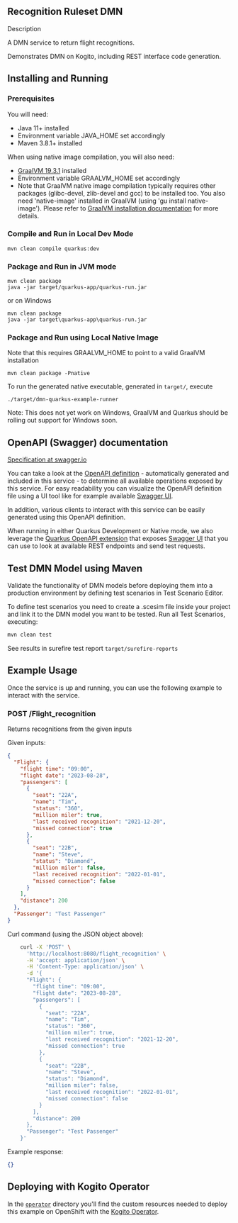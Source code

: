 ## Recognition Ruleset DMN

Description

A DMN service to return flight recognitions.

Demonstrates DMN on Kogito, including REST interface code generation.

## Installing and Running

### Prerequisites

You will need:

- Java 11+ installed
- Environment variable JAVA_HOME set accordingly
- Maven 3.8.1+ installed

When using native image compilation, you will also need:

- [GraalVM 19.3.1](https://github.com/oracle/graal/releases/tag/vm-19.3.1) installed
- Environment variable GRAALVM_HOME set accordingly
- Note that GraalVM native image compilation typically requires other packages (glibc-devel, zlib-devel and gcc) to be installed too. You also need 'native-image' installed in GraalVM (using 'gu install native-image'). Please refer to [GraalVM installation documentation](https://www.graalvm.org/docs/reference-manual/aot-compilation/#prerequisites) for more details.

### Compile and Run in Local Dev Mode

```
mvn clean compile quarkus:dev
```

### Package and Run in JVM mode

```
mvn clean package
java -jar target/quarkus-app/quarkus-run.jar
```

or on Windows

```
mvn clean package
java -jar target\quarkus-app\quarkus-run.jar
```

### Package and Run using Local Native Image

Note that this requires GRAALVM_HOME to point to a valid GraalVM installation

```
mvn clean package -Pnative
```

To run the generated native executable, generated in `target/`, execute

```
./target/dmn-quarkus-example-runner
```

Note: This does not yet work on Windows, GraalVM and Quarkus should be rolling out support for Windows soon.

## OpenAPI (Swagger) documentation

[Specification at swagger.io](https://swagger.io/docs/specification/about/)

You can take a look at the [OpenAPI definition](http://localhost:8080/openapi?format=json) - automatically generated and included in this service - to determine all available operations exposed by this service. For easy readability you can visualize the OpenAPI definition file using a UI tool like for example available [Swagger UI](https://editor.swagger.io).

In addition, various clients to interact with this service can be easily generated using this OpenAPI definition.

When running in either Quarkus Development or Native mode, we also leverage the [Quarkus OpenAPI extension](https://quarkus.io/guides/openapi-swaggerui#use-swagger-ui-for-development) that exposes [Swagger UI](http://localhost:8080/swagger-ui/) that you can use to look at available REST endpoints and send test requests.

## Test DMN Model using Maven

Validate the functionality of DMN models before deploying them into a production environment by defining test scenarios in Test Scenario Editor.

To define test scenarios you need to create a .scesim file inside your project and link it to the DMN model you want to be tested. Run all Test Scenarios, executing:

```sh
mvn clean test
```

See results in surefire test report `target/surefire-reports`

## Example Usage

Once the service is up and running, you can use the following example to interact with the service.

### POST /Flight_recognition

Returns recognitions from the given inputs

Given inputs:

```json
{
  "Flight": {
    "flight time": "09:00",
    "flight date": "2023-08-28",
    "passengers": [
      {
        "seat": "22A",
        "name": "Tim",
        "status": "360",
        "million miler": true,
        "last received recognition": "2021-12-20",
        "missed connection": true
      },
      {
        "seat": "22B",
        "name": "Steve",
        "status": "Diamond",
        "million miler": false,
        "last received recognition": "2022-01-01",
        "missed connection": false
      }
    ],
    "distance": 200
  },
  "Passenger": "Test Passenger"
}
```

Curl command (using the JSON object above):

```sh
    curl -X 'POST' \
      'http://localhost:8080/flight_recognition' \
      -H 'accept: application/json' \
      -H 'Content-Type: application/json' \
      -d '{
      "Flight": {
        "flight time": "09:00",
        "flight date": "2023-08-28",
        "passengers": [
          {
            "seat": "22A",
            "name": "Tim",
            "status": "360",
            "million miler": true,
            "last received recognition": "2021-12-20",
            "missed connection": true
          },
          {
            "seat": "22B",
            "name": "Steve",
            "status": "Diamond",
            "million miler": false,
            "last received recognition": "2022-01-01",
            "missed connection": false
          }
        ],
        "distance": 200
      },
      "Passenger": "Test Passenger"
    }'
```

Example response:

```json
{}
```

## Deploying with Kogito Operator

In the [`operator`](operator) directory you'll find the custom resources needed to deploy this example on OpenShift with the [Kogito Operator](https://docs.jboss.org/kogito/release/latest/html_single/#chap_kogito-deploying-on-openshift).
